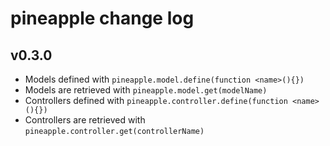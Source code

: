 pineapple change log
========

## v0.3.0
- Models defined with `pineapple.model.define(function <name>(){})`
- Models are retrieved with `pineapple.model.get(modelName)`
- Controllers defined with `pineapple.controller.define(function <name>(){})` 
- Controllers are retrieved with `pineapple.controller.get(controllerName)`